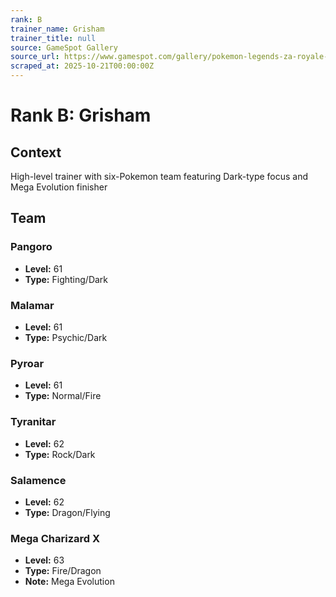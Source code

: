 ```yaml
---
rank: B
trainer_name: Grisham
trainer_title: null
source: GameSpot Gallery
source_url: https://www.gamespot.com/gallery/pokemon-legends-za-royale-trainers/2900-7141/
scraped_at: 2025-10-21T00:00:00Z
---
```


# Rank B: Grisham

## Context
High-level trainer with six-Pokemon team featuring Dark-type focus and Mega Evolution finisher

## Team

### Pangoro
- **Level:** 61
- **Type:** Fighting/Dark

### Malamar
- **Level:** 61
- **Type:** Psychic/Dark

### Pyroar
- **Level:** 61
- **Type:** Normal/Fire

### Tyranitar
- **Level:** 62
- **Type:** Rock/Dark

### Salamence
- **Level:** 62
- **Type:** Dragon/Flying

### Mega Charizard X
- **Level:** 63
- **Type:** Fire/Dragon
- **Note:** Mega Evolution
